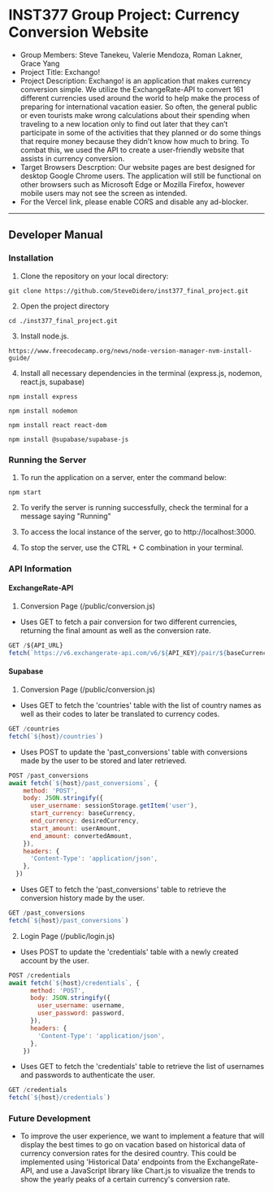 # INST377 Group Project: Currency Conversion Website
* Group Members: Steve Tanekeu, Valerie Mendoza, Roman Lakner, Grace Yang
* Project Title: Exchango!
* Project Description: Exchango! is an application that makes currency conversion simple. We utilize the ExchangeRate-API to convert 161 different currencies used around the world to help make the process of preparing for international vacation easier. So often, the general public or even tourists make wrong calculations about their spending when traveling to a new location only to find out later that they can’t participate in some of the activities that they planned or do some things that require money because they didn’t know how much to bring. To combat this, we used the API to create a user-friendly website that assists in currency conversion.
* Target Browsers Descrption: Our website pages are best designed for desktop Google Chrome users. The application will still be functional on other browsers such as Microsoft Edge or Mozilla Firefox, however mobile users may not see the screen as intended.
* For the Vercel link, please enable CORS and disable any ad-blocker.

---

## Developer Manual
### Installation

1. Clone the repository on your local directory:
```
git clone https://github.com/SteveDidero/inst377_final_project.git
```
2. Open the project directory
```
cd ./inst377_final_project.git
```
3. Install node.js.
```
https://www.freecodecamp.org/news/node-version-manager-nvm-install-guide/
```
4. Install all necessary dependencies in the terminal (express.js, nodemon, react.js, supabase)
```
npm install express
```
```
npm install nodemon
```
```
npm install react react-dom
```
```
npm install @supabase/supabase-js
```
### Running the Server
1. To run the application on a server, enter the command below:
```
npm start
```
2. To verify the server is running successfully, check the terminal for a message saying "Running"

3. To access the local instance of the server, go to http://localhost:3000.

4. To stop the server, use the CTRL + C combination in your terminal.

### API Information
#### ExchangeRate-API
1. Conversion Page (/public/conversion.js)
* Uses GET to fetch a pair conversion for two different currencies, returning the final amount as well as the conversion rate.
```javascript
GET /${API_URL}
fetch(`https://v6.exchangerate-api.com/v6/${API_KEY}/pair/${baseCurrency}/${desiredCurrency}/${userAmount}`)
```

#### Supabase
1. Conversion Page (/public/conversion.js)
* Uses GET to fetch the 'countries' table with the list of country names as well as their codes to later be translated to currency codes.
```javascript
GET /countries
fetch(`${host}/countries`)
```
* Uses POST to update the 'past_conversions' table with conversions made by the user to be stored and later retrieved.
```javascript
POST /past_conversions
await fetch(`${host}/past_conversions`, {
    method: 'POST',
    body: JSON.stringify({
      user_username: sessionStorage.getItem('user'),
      start_currency: baseCurrency,
      end_currency: desiredCurrency,
      start_amount: userAmount,
      end_amount: convertedAmount,
    }),
    headers: {
      'Content-Type': 'application/json',
    },
  })
```
* Uses GET to fetch the 'past_conversions' table to retrieve the conversion history made by the user.
```javascript
GET /past_conversions
fetch(`${host}/past_conversions`)
```

2. Login Page (/public/login.js)
* Uses POST to update the 'credentials' table with a newly created account by the user.
```javascript
POST /credentials
await fetch(`${host}/credentials`, {
      method: 'POST',
      body: JSON.stringify({
        user_username: username,
        user_password: password,
      }),
      headers: {
        'Content-Type': 'application/json',
      },
    })
```
* Uses GET to fetch the 'credentials' table to retrieve the list of usernames and passwords to authenticate the user.
```javascript
GET /credentials
fetch(`${host}/credentials`)
```

### Future Development
* To improve the user experience, we want to implement a feature that will display the best times to go on vacation based on historical data of currency conversion rates for the desired country. This could be implemented using 'Historical Data' endpoints from the ExchangeRate-API, and use a JavaScript library like Chart.js to visualize the trends to show the yearly peaks of a certain currency's conversion rate.